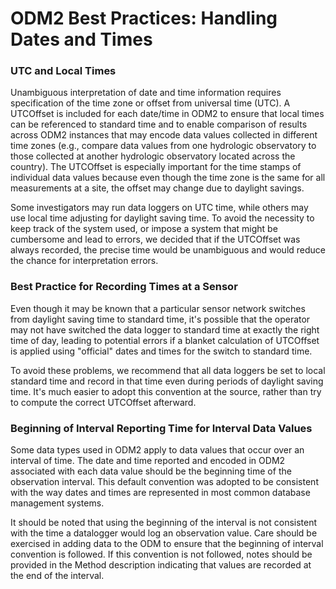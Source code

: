 ODM2 Best Practices: Handling Dates and Times
=============================================

### UTC and Local Times ###
Unambiguous interpretation of date and time information requires specification of the time zone or offset from universal time (UTC). A UTCOffset is included for each date/time in ODM2 to ensure that local times can be referenced to standard time and to enable comparison of results across ODM2 instances that may encode data values collected in different time zones (e.g., compare data values from one hydrologic observatory to those collected at another hydrologic observatory located across the country). The UTCOffset is especially important for the time stamps of individual data values because even though the time zone is the same for all measurements at a site, the offset may change due to daylight savings. 

Some investigators may run data loggers on UTC time, while others may use local time adjusting for daylight saving time. To avoid the necessity to keep track of the system used, or impose a system that might be cumbersome and lead to errors, we decided that if the UTCOffset was always recorded, the precise time would be unambiguous and would reduce the chance for interpretation errors. 

### Best Practice for Recording Times at a Sensor ###
Even though it may be known that a particular sensor network switches from daylight saving time to standard time, it's possible that the operator may not have switched the data logger to standard time at exactly the right time of day, leading to potential errors if a blanket calculation of UTCOffset is applied using "official" dates and times for the switch to standard time.

To avoid these problems, we recommend that all data loggers be set to local standard time and record in that time even during periods of daylight saving time. It's much easier to adopt this convention at the source, rather than try to compute the correct UTCOffset afterward.

### Beginning of Interval Reporting Time for Interval Data Values ###
Some data types used in ODM2 apply to data values that occur over an interval of time. The date and time reported and encoded in ODM2 associated with each data value should be the beginning time of the observation interval. This default convention was adopted to be consistent with the way dates and times are represented in most common database management systems. 

It should be noted that using the beginning of the interval is not consistent with the time a datalogger would log an observation value. Care should be exercised in adding data to the ODM to ensure that the beginning of interval convention is followed. If this convention is not followed, notes should be provided in the Method description indicating that values are recorded at the end of the interval.